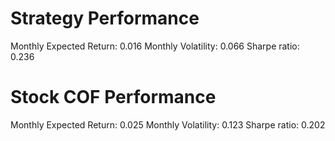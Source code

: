 # Strategy Performance
Monthly Expected Return: 0.016
Monthly Volatility: 0.066
Sharpe ratio: 0.236
# Stock COF Performance
Monthly Expected Return: 0.025
Monthly Volatility: 0.123
Sharpe ratio: 0.202
